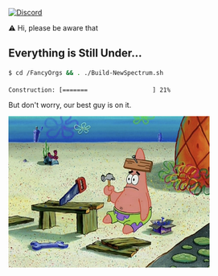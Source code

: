 [![Discord](https://img.shields.io/badge/Discord-Join%20the%20Chat-blue?style=flat&logo=discord&logoColor=white)](https://discord.gg/MyxXmUnUfj) 

:warning: Hi, please be aware that

## Everything is Still Under...

```bash
$ cd /FancyOrgs && . ./Build-NewSpectrum.sh

Construction: [=======                  ] 21%
```

But don't worry, our best guy is on it.

<img src="https://github.com/NewSpectrum/.github/raw/main/.assets/img/our-best-guy.jpeg"
	 alt="Our Best Guy"
	 width="400px"
	 height="auto" 
	/>
	 
